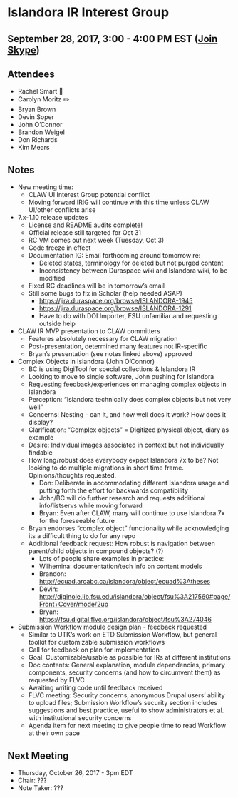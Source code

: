 # Islandora IR Interest Group
## September 28, 2017, 3:00 - 4:00 PM EST ([Join Skype](https://join.skype.com/s7ntDOmjhbjT))

## Attendees
- Rachel Smart :chicken:
- Carolyn Moritz :pencil2:
- Bryan Brown
- Devin Soper
- John O’Connor
- Brandon Weigel
- Don Richards
- Kim Mears

## Notes
- New meeting time: 
  - CLAW UI Interest Group potential conflict
  - Moving forward IRIG will continue with this time unless CLAW UI/other conflicts arise
- 7.x-1.10 release updates
  - License and README audits complete! 
  - Official release still targeted for Oct 31
  - RC VM comes out next week (Tuesday, Oct 3)
  - Code freeze in effect
  - Documentation IG: Email forthcoming around tomorrow re:
    - Deleted states, terminology for deleted but not purged content
    - Inconsistency between Duraspace wiki and Islandora wiki, to be modified
  - Fixed RC deadlines will be in tomorrow’s email
  - Still some bugs to fix in Scholar (help needed ASAP)
    - https://jira.duraspace.org/browse/ISLANDORA-1945
    - https://jira.duraspace.org/browse/ISLANDORA-1291 
    - Have to do with DOI Importer, FSU unfamiliar and requesting outside help
- CLAW IR MVP presentation to CLAW committers
  - Features absolutely necessary for CLAW migration
  - Post-presentation, determined many features not IR-specific
  - Bryan’s presentation (see notes linked above) approved
- Complex Objects in Islandora (John O’Connor)
  - BC is using DigiTool for special collections & Islandora IR
  - Looking to move to single software, John pushing for Islandora
  - Requesting feedback/experiences on managing complex objects in Islandora
  - Perception: “Islandora technically does complex objects but not very well”
  - Concerns: Nesting - can it, and how well does it work? How does it display?
  - Clarification: “Complex objects” = Digitized physical object, diary as example
  - Desire: Individual images associated in context but not individually findable
  - How long/robust does everybody expect Islandora 7x to be? Not looking to do multiple migrations in short time frame. Opinions/thoughts requested.
    - Don: Deliberate in accommodating different Islandora usage and putting forth the effort for backwards compatibility
    - John/BC will do further research and requests additional info/listservs while moving forward
    - Bryan: Even after CLAW, many will continue to use Islandora 7x for the foreseeable future
  - Bryan endorses “complex object” functionality while acknowledging its a difficult thing to do for any repo
  - Additional feedback request: How robust is navigation between parent/child objects in compound objects? (?)
    - Lots of people share examples in practice:
    - Wilhemina: documentation/tech info on content models
    - Brandon: http://ecuad.arcabc.ca/islandora/object/ecuad%3Atheses
    - Devin: http://diginole.lib.fsu.edu/islandora/object/fsu%3A217560#page/Front+Cover/mode/2up
    - Bryan: https://fsu.digital.flvc.org/islandora/object/fsu%3A274046
- Submission Workflow module design plan - feedback requested
  - Similar to UTK’s work on ETD Submission Workflow, but general toolkit for customizable submission workflows
  - Call for feedback on plan for implementation
  - Goal: Customizable/usable as possible for IRs at different institutions
  - Doc contents: General explanation, module dependencies, primary components, security concerns (and how to circumvent them) as requested by FLVC
  - Awaiting writing code until feedback received
  - FLVC meeting: Security concerns, anonymous Drupal users’ ability to upload files; Submission Workflow’s security section includes suggestions and best practice, useful to show administrators et al. with institutional security concerns
  - Agenda item for next meeting to give people time to read Workflow at their own pace

## Next Meeting
* Thursday, October 26, 2017 - 3pm EDT
* Chair: ???
* Note Taker: ???

